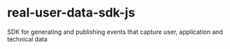 # real-user-data-sdk-js
SDK for generating and publishing events that capture user, application and technical data

